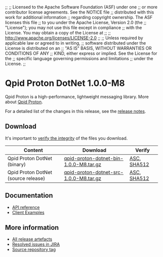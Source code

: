 ;;
;; Licensed to the Apache Software Foundation (ASF) under one
;; or more contributor license agreements.  See the NOTICE file
;; distributed with this work for additional information
;; regarding copyright ownership.  The ASF licenses this file
;; to you under the Apache License, Version 2.0 (the
;; "License"); you may not use this file except in compliance
;; with the License.  You may obtain a copy of the License at
;;
;;   http://www.apache.org/licenses/LICENSE-2.0
;;
;; Unless required by applicable law or agreed to in writing,
;; software distributed under the License is distributed on an
;; "AS IS" BASIS, WITHOUT WARRANTIES OR CONDITIONS OF ANY
;; KIND, either express or implied.  See the License for the
;; specific language governing permissions and limitations
;; under the License.
;;

# Qpid Proton DotNet 1.0.0-M8

Qpid Proton is a high-performance, lightweight messaging library. More
about [Qpid Proton]({{site_url}}/proton/index.html).

For a detailed list of the changes in this release, see the [release
notes](release-notes.html).

## Download

It's important to [verify the
integrity]({{site_url}}/download.html#verify-what-you-download) of
the files you download.

| Content | Download | Verify |
|---------|----------|--------|
| Qpid Proton DotNet (binary) | [qpid-proton-dotnet-bin-1.0.0-M8.tar.gz](https://archive.apache.org/dist/qpid/proton-dotnet/1.0.0-M8/qpid-proton-dotnet-bin-1.0.0-M8.tar.gz) | [ASC](https://archive.apache.org/dist/qpid/proton-dotnet/1.0.0-M8/qpid-proton-dotnet-bin-1.0.0-M8.tar.gz.asc), [SHA512](https://archive.apache.org/dist/qpid/proton-dotnet/1.0.0-M8/qpid-proton-dotnet-bin-1.0.0-M8.tar.gz.sha512) |
| Qpid Proton DotNet (source release) | [qpid-proton-dotnet-src-1.0.0-M8.tar.gz](https://archive.apache.org/dist/qpid/proton-dotnet/1.0.0-M8/qpid-proton-dotnet-src-1.0.0-M8.tar.gz) | [ASC](https://archive.apache.org/dist/qpid/proton-dotnet/1.0.0-M8/qpid-proton-dotnet-src-1.0.0-M8.tar.gz.asc), [SHA512](https://archive.apache.org/dist/qpid/proton-dotnet/1.0.0-M8/qpid-proton-dotnet-src-1.0.0-M8.tar.gz.sha512) |

## Documentation


<div class="two-column" markdown="1">

 - [API reference](api/index.html)
 - [Client Examples](https://github.com/apache/qpid-proton-dotnet/tree/1.0.0-M8/examples)

</div>


## More information

 - [All release artefacts](https://archive.apache.org/dist/qpid/proton-dotnet/1.0.0-M8)
 - [Resolved issues in JIRA](https://issues.apache.org/jira/issues/?jql=project+%3D+PROTON+AND+fixVersion+%3D+%27proton-dotnet-1.0.0-M8%27+AND+resolution+%3D+%27fixed%27+ORDER+BY+priority+DESC)
 - [Source repository tag](https://gitbox.apache.org/repos/asf?p=qpid-proton-dotnet.git;a=tag;h=1.0.0-M8)

<script type="text/javascript">
  _deferredFunctions.push(function() {
      if ("1.0.0-M8" === "{{current_proton_dotnet_release}}") {
          _modifyCurrentReleaseLinks();
      }
  });
</script>